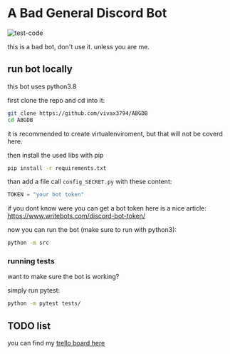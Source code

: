 # A Bad General Discord Bot
![test-code](https://github.com/vivax3794/ABGDB/workflows/test-code/badge.svg)

this is a bad bot, don't use it.
unless you are me.


## run bot locally 
this bot uses python3.8

first clone the repo and cd into it:
```bash
git clone https://github.com/vivax3794/ABGDB
cd ABGDB
```
it is recommended to create virtualenviroment, but that will not be coverd here.

then install the used libs with pip
```bash
pip install -r requirements.txt
```

than add a file call `config_SECRET.py` with these content:
```python
TOKEN = "your bot token"
```
if you dont know were you can get a bot token here is a nice article: <https://www.writebots.com/discord-bot-token/>

now you can run the bot (make sure to run with python3):
```bash
python -m src
```
### running tests
want to make sure the bot is working?

simply run pytest:
```bash
python -m pytest tests/
```

## TODO list
you can find my [trello board here](https://trello.com/b/m67oWJxC/abgdb)
